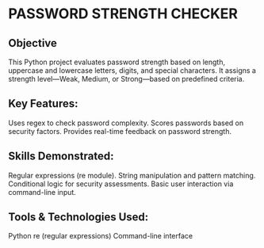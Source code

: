# PASSWORD STRENGTH CHECKER

## Objective

This Python project evaluates password strength based on length, uppercase and lowercase letters, digits, and special characters. It assigns a strength level—Weak, Medium, or Strong—based on predefined criteria.

## Key Features:

Uses regex to check password complexity.
Scores passwords based on security factors.
Provides real-time feedback on password strength.

## Skills Demonstrated:

Regular expressions (re module).
String manipulation and pattern matching.
Conditional logic for security assessments.
Basic user interaction via command-line input.

## Tools & Technologies Used:

Python
re (regular expressions)
Command-line interface
